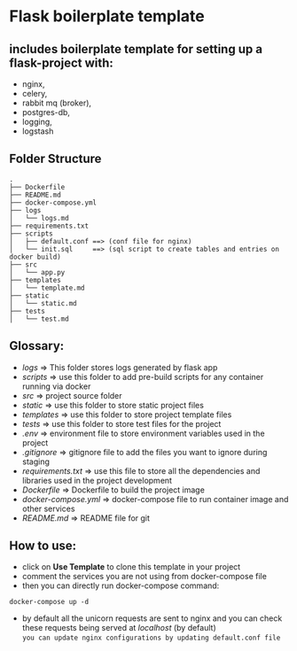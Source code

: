 # Flask boilerplate template
## includes boilerplate template for setting up a flask-project with:
- nginx, 
- celery, 
- rabbit mq (broker), 
- postgres-db, 
- logging, 
- logstash

## Folder Structure
```
.
├── Dockerfile
├── README.md
├── docker-compose.yml
├── logs
│   └── logs.md
├── requirements.txt
├── scripts
│   ├── default.conf ==> (conf file for nginx)
│   └── init.sql     ==> (sql script to create tables and entries on docker build)
├── src
│   └── app.py
├── templates
│   └── template.md
├── static
│   └── static.md
├── tests
│   └── test.md
```

## Glossary:  
- *logs* => This folder stores logs generated by flask app
- *scripts* => use this folder to add pre-build scripts for any container running via docker
- *src* => project source folder
- *static* => use this folder to store static project files
- *templates* => use this folder to store project template files
- *tests* => use this folder to store test files for the project
- *.env* => environment file to store environment variables used in the project
- *.gitignore* => gitignore file to add the files you want to ignore during staging
- *requirements.txt* => use this file to store all the dependencies and libraries used in the project development
- *Dockerfile* => Dockerfile to build the project image
- *docker-compose.yml* => docker-compose file to run container image and other services
- *README.md* => README file for git

## How to use:
- click on **Use Template** to clone this template in your project
- comment the services you are not using from docker-compose file
- then you can directly run docker-compose command:  
```console
docker-compose up -d
```

- by default all the unicorn requests are sent to nginx and you can check these requests being served at *localhost* (by default)  
  `you can update nginx configurations by updating default.conf file`
